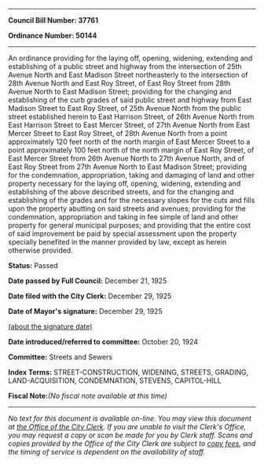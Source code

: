 

********

**Council Bill Number: 37761**
   
**Ordinance Number: 50144**
********

 An ordinance providing for the laying off, opening, widening, extending and establishing of a public street and highway from the intersection of 25th Avenue North and East Madison Street northeasterly to the intersection of 28th Avenue North and East Roy Street, of East Roy Street from 28th Avenue North to East Madison Street; providing for the changing and establishing of the curb grades of said public street and highway from East Madison Street to East Roy Street, of 25th Avenue North from the public street established herein to East Harrison Street, of 26th Avenue North from East Harrison Street to East Mercer Street, of 27th Avenue North from East Mercer Street to East Roy Street, of 28th Avenue North from a point approximately 120 feet north of the north margin of East Mercer Street to a point approximately 100 feet north of the north margin of East Roy Street, of East Mercer Street from 26th Avenue North to 27th Avenue North, and of East Roy Street from 27th Avenue North to East Madison Street; providing for the condemnation, appropriation, taking and damaging of land and other property necessary for the laying off, opening, widening, extending and establishing of the above described streets, and for the changing and establishing of the grades and for the necessary slopes for the cuts and fills upon the property abutting on said streets and avenues; providing for the condemnation, appropriation and taking in fee simple of land and other property for general municipal purposes; and providing that the entire cost of said improvement be paid by special assessment upon the property specially benefited in the manner provided by law, except as herein otherwise provided.

**Status:** Passed
   
**Date passed by Full Council:** December 21, 1925
   
**Date filed with the City Clerk:** December 29, 1925
   
**Date of Mayor's signature:** December 29, 1925
   
[(about the signature date)](/~public/approvaldate.htm)
   
   
   
**Date introduced/referred to committee:** October 20, 1924
   
**Committee:** Streets and Sewers
   
   
**Index Terms:** STREET-CONSTRUCTION, WIDENING, STREETS, GRADING, LAND-ACQUISITION, CONDEMNATION, STEVENS, CAPITOL-HILL

**Fiscal Note:**_(No fiscal note available at this time)_
********

_No text for this document is available on-line. You may view this document at [the Office of the City Clerk](http://www.seattle.gov/leg/clerk/contactUs.htm). If you are unable to visit the Clerk's Office, you may request a copy or scan be made for you by Clerk staff. Scans and copies provided by the Office of the City Clerk are subject to [copy fees](http://clerk.seattle.gov/~public/clerkfees.htm), and the timing of service is dependent on the availability of staff._

